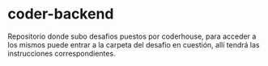 # coder-backend

Repositorio donde subo desafios puestos por coderhouse, para acceder a los mismos puede entrar a la carpeta del desafio en cuestión, allí tendrá las instrucciones correspondientes.
